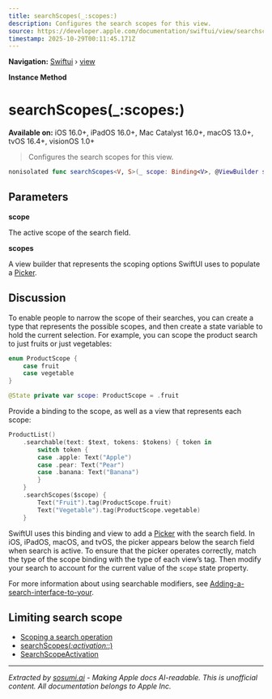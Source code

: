 ```yaml
---
title: searchScopes(_:scopes:)
description: Configures the search scopes for this view.
source: https://developer.apple.com/documentation/swiftui/view/searchscopes(_:scopes:)
timestamp: 2025-10-29T00:11:45.171Z
---
```


**Navigation:** [Swiftui](/documentation/swiftui) › [view](/documentation/swiftui/view)

**Instance Method**

# searchScopes(_:scopes:)

**Available on:** iOS 16.0+, iPadOS 16.0+, Mac Catalyst 16.0+, macOS 13.0+, tvOS 16.4+, visionOS 1.0+

> Configures the search scopes for this view.

```swift
nonisolated func searchScopes<V, S>(_ scope: Binding<V>, @ViewBuilder scopes: () -> S) -> some View where V : Hashable, S : View
```

## Parameters

**scope**

The active scope of the search field.



**scopes**

A view builder that represents the scoping options SwiftUI uses to populate a [Picker](/documentation/swiftui/picker).



## Discussion

To enable people to narrow the scope of their searches, you can create a type that represents the possible scopes, and then create a state variable to hold the current selection. For example, you can scope the product search to just fruits or just vegetables:

```swift
enum ProductScope {
    case fruit
    case vegetable
}

@State private var scope: ProductScope = .fruit
```

Provide a binding to the scope, as well as a view that represents each scope:

```swift
ProductList()
    .searchable(text: $text, tokens: $tokens) { token in
        switch token {
        case .apple: Text("Apple")
        case .pear: Text("Pear")
        case .banana: Text("Banana")
        }
    }
    .searchScopes($scope) {
        Text("Fruit").tag(ProductScope.fruit)
        Text("Vegetable").tag(ProductScope.vegetable)
    }
```

SwiftUI uses this binding and view to add a [Picker](/documentation/swiftui/picker) with the search field. In iOS, iPadOS, macOS, and tvOS, the picker appears below the search field when search is active. To ensure that the picker operates correctly, match the type of the scope binding with the type of each view’s tag. Then modify your search to account for the current value of the `scope` state property.

For more information about using searchable modifiers, see [Adding-a-search-interface-to-your](/documentation/swiftui/adding-a-search-interface-to-your-app).

## Limiting search scope

- [Scoping a search operation](/documentation/swiftui/scoping-a-search-operation)
- [searchScopes(_:activation:_:)](/documentation/swiftui/view/searchscopes(_:activation:_:))
- [SearchScopeActivation](/documentation/swiftui/searchscopeactivation)

---

*Extracted by [sosumi.ai](https://sosumi.ai) - Making Apple docs AI-readable.*
*This is unofficial content. All documentation belongs to Apple Inc.*
